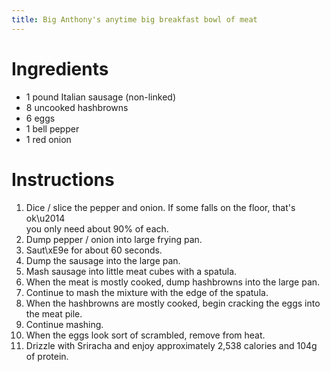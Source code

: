 ```yaml
---
title: Big Anthony's anytime big breakfast bowl of meat
---
```


# Ingredients

* 1 pound Italian sausage (non-linked)
* 8 uncooked hashbrowns
* 6 eggs
* 1 bell pepper
* 1 red onion

# Instructions

1. Dice / slice the pepper and onion. If some falls on the floor, that's ok\u2014\
    you only need about 90% of each.
2. Dump pepper / onion into large frying pan.
3. Saut\xE9e for about 60 seconds.
4. Dump the sausage into the large pan.
5. Mash sausage into little meat cubes with a spatula.
6. When the meat is mostly cooked, dump hashbrowns into the large pan.
7. Continue to mash the mixture with the edge of the spatula.
8. When the hashbrowns are mostly cooked, begin cracking the eggs into the meat pile.
9. Continue mashing.
10. When the eggs look sort of scrambled, remove from heat.
11. Drizzle with Sriracha and enjoy approximately 2,538 calories and 104g of protein.
